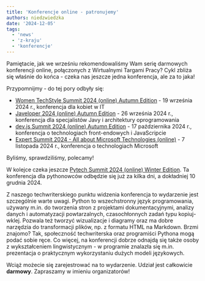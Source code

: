 ```yaml
---
title: 'Konferencje online - patronujemy'
authors: niedzwiedzka
date: '2024-12-05'
tags:
  - 'news'
  - 'z-kraju'
  - 'konferencje'
---
```

Pamiętacie, jak we wrześniu rekomendowaliśmy Wam serię darmowych konferencji online, połączonych z Wirtualnymi Targami Pracy? Cykl zbliża się właśnie do końca - czeka nas jeszcze jedna konferencja, ale za to jaka! 

<!--truncate-->
Przypomnijmy - do tej pory odbyły się:

- [Women TechStyle Summit 2024 (online) Autumn Edition](https://womentechstyle.pl/) - 19 września 2024 r., konferencja dla kobiet w IT
- [Javeloper 2024 (online) Autumn Edition](https://javeloper.pl/) - 26 września 2024 r., konferencja dla specjalistów Javy i architektury oprogramowania 
- [dev.js Summit 2024 (online) Autumn Edition](https://devjssummit.pl/) - 17 października 2024 r., konferencja o technologiach front-endowych i JavaScripcie
- [Expert Summit 2024 - All about Microsoft Technologies (online)](https://expertsummit.pl/) - 7 listopada 2024 r., konferencja o technologiach Microsoft

Byliśmy, sprawdziliśmy, polecamy!

W kolejce czeka jeszcze [Pytech Summit 2024 (online) Winter Edition](https://pytechsummit.pl/). Ta konferencja dla pythonowców odbędzie się już za kilka dni, a dokładniej 10 grudnia 2024. 

Z naszego techwriterskiego punktu widzenia konferencja to wydarzenie jest szczególnie warte uwagi. Python to wszechstronny język programowania, używany m.in. do tworzenia stron z projektami dokumentacyjnymi, analizy danych i automatyzacji powtarzalnych, czasochłonnych zadań typu kopiuj-wklej. Pozwala też tworzyć wizualizacje i diagramy oraz ma dobre narzędzia do transformacji plików, np. z formatu HTML na Markdown. Brzmi znajomo? Tak, społeczność techwriterska oraz programiści Pythona mogą podać sobie ręce. Co więcej, na konferencji dobrze odnajdą się także osoby z wykształceniem lingwistycznym - w programie znalazła się m.in. prezentacja o praktycznym wykorzystaniu dużych modeli językowych.

Wciąż możecie się zarejestrować na to wydarzenie. Udział jest całkowicie **darmowy**. Zapraszamy w imieniu organizatorów! 
